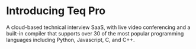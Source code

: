 # Introducing Teq Pro

A cloud-based technical interview SaaS, with live video conferencing and a built-in compiler that supports over 30 of the most popular programming languages including Python, Javascript, C, and C++. 

